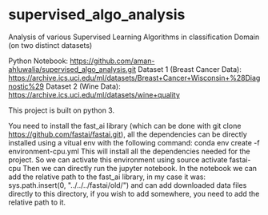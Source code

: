 # supervised_algo_analysis
Analysis of various Supervised Learning Algorithms in classification Domain (on two distinct datasets)

Python Notebook: https://github.com/aman-ahluwalia/supervised_algo_analysis.git
Dataset 1 (Breast Cancer Data): https://archive.ics.uci.edu/ml/datasets/Breast+Cancer+Wisconsin+%28Diagnostic%29
Dataset 2 (Wine Data): https://archive.ics.uci.edu/ml/datasets/wine+quality

This project is built on python 3.

You need to install the fast_ai library (which can be done with git clone https://github.com/fastai/fastai.git), all the dependencies can be directly installed using a vitual env with the following command: conda env create -f environment-cpu.yml
This will install all the dependencies needed for the project.
So we can activate this environment using source activate fastai-cpu
Then we can directly run the jupyter notebook.
In the notebook we can add the relative path to the fast_ai library, in my case it was: sys.path.insert(0, "../../../fastai/old/") and can add downloaded data files directly to this directory, if you wish to add somewhere, you need to add the relative path to it.

